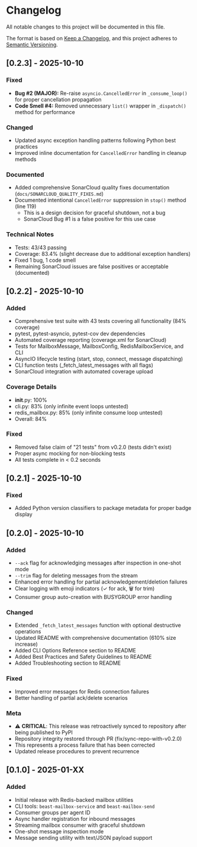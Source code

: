 # Changelog

All notable changes to this project will be documented in this file.

The format is based on [Keep a Changelog](https://keepachangelog.com/en/1.0.0/),
and this project adheres to [Semantic Versioning](https://semver.org/spec/v2.0.0.html).

## [0.2.3] - 2025-10-10

### Fixed
- **Bug #2 (MAJOR):** Re-raise `asyncio.CancelledError` in `_consume_loop()` for proper cancellation propagation
- **Code Smell #4:** Removed unnecessary `list()` wrapper in `_dispatch()` method for performance

### Changed
- Updated async exception handling patterns following Python best practices
- Improved inline documentation for `CancelledError` handling in cleanup methods

### Documented
- Added comprehensive SonarCloud quality fixes documentation (`docs/SONARCLOUD_QUALITY_FIXES.md`)
- Documented intentional `CancelledError` suppression in `stop()` method (line 119)
  - This is a design decision for graceful shutdown, not a bug
  - SonarCloud Bug #1 is a false positive for this use case

### Technical Notes
- Tests: 43/43 passing
- Coverage: 83.4% (slight decrease due to additional exception handlers)
- Fixed 1 bug, 1 code smell
- Remaining SonarCloud issues are false positives or acceptable (documented)

## [0.2.2] - 2025-10-10

### Added
- Comprehensive test suite with 43 tests covering all functionality (84% coverage)
- pytest, pytest-asyncio, pytest-cov dev dependencies
- Automated coverage reporting (coverage.xml for SonarCloud)
- Tests for MailboxMessage, MailboxConfig, RedisMailboxService, and CLI
- AsyncIO lifecycle testing (start, stop, connect, message dispatching)
- CLI function tests (_fetch_latest_messages with all flags)
- SonarCloud integration with automated coverage upload

### Coverage Details
- __init__.py: 100%
- cli.py: 83% (only infinite event loops untested)
- redis_mailbox.py: 85% (only infinite consume loop untested)
- Overall: 84%

### Fixed
- Removed false claim of "21 tests" from v0.2.0 (tests didn't exist)
- Proper async mocking for non-blocking tests
- All tests complete in < 0.2 seconds

## [0.2.1] - 2025-10-10

### Fixed
- Added Python version classifiers to package metadata for proper badge display

## [0.2.0] - 2025-10-10

### Added
- `--ack` flag for acknowledging messages after inspection in one-shot mode
- `--trim` flag for deleting messages from the stream
- Enhanced error handling for partial acknowledgement/deletion failures
- Clear logging with emoji indicators (✓ for ack, 🗑️ for trim)
- Consumer group auto-creation with BUSYGROUP error handling

### Changed
- Extended `_fetch_latest_messages` function with optional destructive operations
- Updated README with comprehensive documentation (610% size increase)
- Added CLI Options Reference section to README
- Added Best Practices and Safety Guidelines to README
- Added Troubleshooting section to README

### Fixed
- Improved error messages for Redis connection failures
- Better handling of partial ack/delete scenarios

### Meta
- ⚠️ **CRITICAL**: This release was retroactively synced to repository after being published to PyPI
- Repository integrity restored through PR (fix/sync-repo-with-v0.2.0)
- This represents a process failure that has been corrected
- Updated release procedures to prevent recurrence

## [0.1.0] - 2025-01-XX

### Added
- Initial release with Redis-backed mailbox utilities
- CLI tools: `beast-mailbox-service` and `beast-mailbox-send`
- Consumer groups per agent ID
- Async handler registration for inbound messages
- Streaming mailbox consumer with graceful shutdown
- One-shot message inspection mode
- Message sending utility with text/JSON payload support


